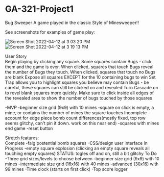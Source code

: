 # GA-321-Project1

Bug Sweeper
A game played in the classic Style of Minesweeper!!

See screenshots for examples of game play:


![Screen Shot 2022-04-12 at 3 03 20 PM](https://user-images.githubusercontent.com/6979738/163072657-75082f04-59da-4fb3-ab09-20865e5802f3.png)
![Screen Shot 2022-04-12 at 3 19 13 PM](https://user-images.githubusercontent.com/6979738/163072783-e67ab9b7-c435-4e2e-af51-0540ddcda679.png)



User Story                
    Begin playing by clicking any square.
    Some squares contain Bugs - click them and the game is over.
    When clicked, squares that touch Bugs reveal the number of Bugs they touch.
    When clicked, squares that touch no Bugs are blank
    Expose all squares EXCEPT for the 10 containing bugs to win
    Set Trap allows you to highlight squares you believe may contain Bugs - be careful, these squares can still be clicked on and revealed
    Turn Cascade on to revel blank squares more quickly. Make sure to click inside all edges of the revealed area to show the number of bugs touched by those squares

 -MVP
     -beginner size grid (9x9) with 10 mines 
     -square on click is empty, a mine, or   contains the number of mines the square touches
    Incomplete
     -account for edge piece bomb count differences(mostly fixed, top row seems glitchy, can't pin it down. work on this near end)
     -squares with mines end game
     -reset button


 Stretch features:    
    Complete
         -falg postential bomb squares
         -CSS/design user interface
    In Progress
         -empty square explosion (clicking an empty square reveals all touching empty squares)
         STATUS: togles off and on, still a bit glitchy
    To Do
        -Three grid sizes/levels to choose between
            -beginner size grid (9x9) with 10 mines
            -intermediate size grid (16x16) with 40 mines
            -advanced (30x16) with 99 mines
        -Time clock (starts on first click)
        -Top score logger

